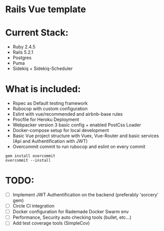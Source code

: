 # Rails Vue template

# Current Stack:
- Ruby 2.4.5
- Rails 5.2.1
- Postgres
- Puma
- Sidekiq + Sidekiq-Scheduler

# What is included:

- Rspec as Default testing framework
- Rubocop with custom configuration
- Eslint with vue/recommended and airbnb-base rules
- Procfile for Heroku Deployment
- Webpacker version 3 basic config + enabled PostCss Loader
- Docker-compose setup for local development
- Basic Vue project structure with Vuex, Vue-Router and basic services (Api and Authentification with JWT)
- Overcommit commit to run rubocop and eslint on every commit
```
gem install overcommit
overcommit --install
```

# TODO:
- [ ] Implement JWT Authentification on the backend (preferably 'sorcery' gem)
- [ ] Circle CI integration
- [ ] Docker configuration for Rademade Docker Swarm env
- [ ] Performance, Security auto checking tools (bullet, etc...)
- [ ] Add test coverage tools (SimpleCov)